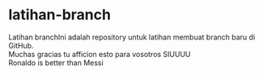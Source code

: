 # latihan-branch
Latihan branchIni adalah repository untuk latihan membuat branch baru di GitHub.<br>
Muchas gracias tu afficion esto para vosotros SIUUUU<br>
Ronaldo is better than Messi
